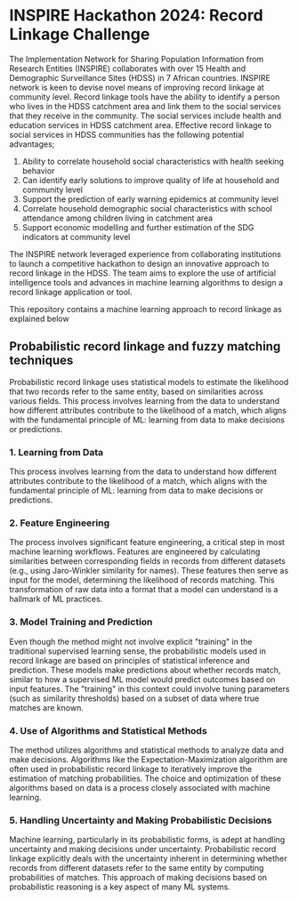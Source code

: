  # INSPIRE Hackathon 2024: Record Linkage Challenge



The Implementation Network for Sharing Population Information from Research Entities (INSPIRE) collaborates with over 15 Health and Demographic Surveillance Sites (HDSS) in 7 African countries. INSPIRE network is keen to devise novel means of improving record linkage at community level. Record linkage tools have the ability to identify a person who lives in the HDSS catchment area and link them to the social services that they receive in the community. The social services include health and education services in HDSS catchment area.  Effective record linkage to social services in HDSS communities has the following potential advantages;

1. Ability to correlate household social characteristics with health seeking behavior
2. Can identify early solutions to improve quality of life at household and community level
3. Support the prediction of early warning epidemics at community level
4. Correlate household demographic social characteristics with school attendance among children living in catchment area
5. Support economic modelling and further estimation of the SDG indicators at community level

The INSPIRE network leveraged experience from collaborating institutions to launch a competitive hackathon to design an innovative approach to record linkage in the HDSS. The team aims to explore the use of artificial intelligence tools and advances in machine learning algorithms to design a record linkage application or tool. 

This repository contains a machine learning approach to record linkage as explained below


## Probabilistic record linkage and fuzzy matching techniques

Probabilistic record linkage uses statistical models to estimate the likelihood that two records refer to the same entity, based on similarities across various fields. This process involves learning from the data to understand how different attributes contribute to the likelihood of a match, which aligns with the fundamental principle of ML: learning from data to make decisions or predictions.

### 1. Learning from Data
This process involves learning from the data to understand how different attributes contribute to the likelihood of a match, which aligns with the fundamental principle of ML: learning from data to make decisions or predictions.

### 2. Feature Engineering
The process involves significant feature engineering, a critical step in most machine learning workflows. Features are engineered by calculating similarities between corresponding fields in records from different datasets (e.g., using Jaro-Winkler similarity for names). These features then serve as input for the model, determining the likelihood of records matching. This transformation of raw data into a format that a model can understand is a hallmark of ML practices.

### 3. Model Training and Prediction
Even though the method might not involve explicit "training" in the traditional supervised learning sense, the probabilistic models used in record linkage are based on principles of statistical inference and prediction. These models make predictions about whether records match, similar to how a supervised ML model would predict outcomes based on input features. The "training" in this context could involve tuning parameters (such as similarity thresholds) based on a subset of data where true matches are known.

### 4. Use of Algorithms and Statistical Methods
The method utilizes algorithms and statistical methods to analyze data and make decisions. Algorithms like the Expectation-Maximization algorithm are often used in probabilistic record linkage to iteratively improve the estimation of matching probabilities. The choice and optimization of these algorithms based on data is a process closely associated with machine learning.

### 5. Handling Uncertainty and Making Probabilistic Decisions
Machine learning, particularly in its probabilistic forms, is adept at handling uncertainty and making decisions under uncertainty. Probabilistic record linkage explicitly deals with the uncertainty inherent in determining whether records from different datasets refer to the same entity by computing probabilities of matches. This approach of making decisions based on probabilistic reasoning is a key aspect of many ML systems.
